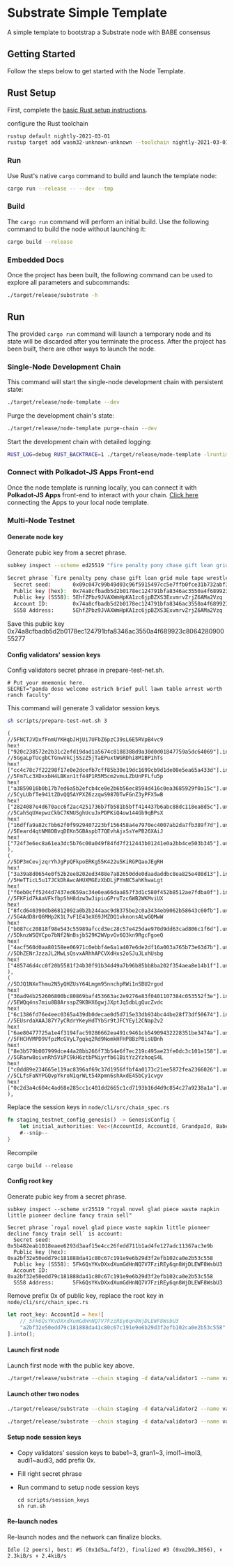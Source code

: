 # Substrate Simple Template

A simple template to bootstrap a Substrate node with BABE consensus

## Getting Started

Follow the steps below to get started with the Node Template.

## Rust Setup

First, complete the [basic Rust setup instructions](https://github.com/substrate-developer-hub/substrate-node-template/blob/master/docs/rust-setup.md).

configure the Rust toolchain

```sh
rustup default nightly-2021-03-01
rustup target add wasm32-unknown-unknown --toolchain nightly-2021-03-01
```

### Run

Use Rust's native `cargo` command to build and launch the template node:

```sh
cargo run --release -- --dev --tmp
```

### Build

The `cargo run` command will perform an initial build. Use the following command to build the node
without launching it:

```sh
cargo build --release
```

### Embedded Docs

Once the project has been built, the following command can be used to explore all parameters and
subcommands:

```sh
./target/release/substrate -h
```

## Run

The provided `cargo run` command will launch a temporary node and its state will be discarded after
you terminate the process. After the project has been built, there are other ways to launch the
node.

### Single-Node Development Chain

This command will start the single-node development chain with persistent state:

```bash
./target/release/node-template --dev
```

Purge the development chain's state:

```bash
./target/release/node-template purge-chain --dev
```

Start the development chain with detailed logging:

```bash
RUST_LOG=debug RUST_BACKTRACE=1 ./target/release/node-template -lruntime=debug --dev
```

### Connect with Polkadot-JS Apps Front-end

Once the node template is running locally, you can connect it with **Polkadot-JS Apps** front-end
to interact with your chain. [Click here](https://polkadot.js.org/apps/#/explorer?rpc=ws://localhost:9944) connecting the Apps to your local node template.

### Multi-Node Testnet

#### Generate node key

Generate pubic key from a secret phrase.

```bash
subkey inspect --scheme ed25519 "fire penalty pony chase gift loan grid mule tape wrestle stuff salute"
```
```bash
Secret phrase `fire penalty pony chase gift loan grid mule tape wrestle stuff salute` is account:
  Secret seed:       0x09c047c99b49d03c96f5915497cc5e7ffb0fce31b732abf35f2d7d1bfd89de13
  Public key (hex):  0x74a8cfbadb5d2b0178ec124791bfa8346ac3550a4f689923c806428090055277
  Public key (SS58): 5EhfZPbz9JVAXWmHpKA1zc6jpBZXS3ExvmrvZrjZ6AMa2Vzq
  Account ID:        0x74a8cfbadb5d2b0178ec124791bfa8346ac3550a4f689923c806428090055277
  SS58 Address:      5EhfZPbz9JVAXWmHpKA1zc6jpBZXS3ExvmrvZrjZ6AMa2Vzq
```

Save this public key
0x74a8cfbadb5d2b0178ec124791bfa8346ac3550a4f689923c806428090055277

#### Config validators' session keys

Config validators secret phrase in prepare-test-net.sh.

```
# Put your mnemonic here.
SECRET="panda dose welcome ostrich brief pull lawn table arrest worth ranch faculty"
```

This command will generate 3 validator session keys.

```bash
sh scripts/prepare-test-net.sh 3
```
```
(
//5FNCTJVDxfFnmUYKHqbJHjUi7UFbZ6pzC39sL6E5RVpB4vc9
hex!["920c238572e2b31c2efd19dad1a5674c8188388d9a30d0d01847759a5dc64069"].into(),
//5GgaLpTUcgbCTGnwVkCjSSzZ5jTaEPuxtWGRDhi8M1BP1hTs
hex!["cc4c78c7f22298f17e0e2dcefb7cff85b30e19dc1699cb9d1de00e5ea65a433d"].into(),
//5Fm7Lc3XDxxbH4LBKxn1tf44P1R5M5cm2vmuLZbUnPFLfu5p
hex!["a3859016b0b17b7ed6a5b2efcb4ce0e2b6b56ec8594d416c0ea3685929f0a15c"].unchecked_into(),
//5CyLUbfTe941tZDvQQ5AYPXZ6zzqwS987DTwFGnZ3yPFX5wB
hex!["2824087e4d670acc6f2ac4251736b7fb581b5bff414437b6abc88dc118ea8d5c"].unchecked_into(),
//5CahSqUXepwzCkbC7KNUSghUcuJxPDPKiQ4ow144Gb9qBPsX
hex!["16dffa9a82c7bb62f0f9929407223bf156458a4e7970ec4007ab2da7fb389f7d"].unchecked_into(),
//5Eeard4qtNM8DBvqDEKn5GBAspbT7QEvhAjxSsYePB26XAiJ
hex!["724f3e6ec8a61ea3dc5b76c00a049f84fd7f212443b01241e0a2bb4ce503b345"].unchecked_into(),
),
(
//5DP3mCevjzqrYhJgPpQFkpoERKg55K422u5KiRGPQaoJEgRH
hex!["3a39a8d0654e0f52b2ee8202ed3488e7a82650dde0daadaddbc8ea825e408d13"].into(),
//5HeTTicL5u17JCkDhAwcAHUXMGEzXbDLjPYmNC5ahKhwaLgt
hex!["f6eb0cff5244d7437ed659ac34e6ea66daa857f3d1c580f452b8512ae7fdba0f"].into(),
//5FKFid7kAaVFkfbpShH8dzw3wJipiuGPruTzc6WB2WKMviUX
hex!["8fcd640390db86812092a0b2b244aac9d8375be2c0a3434eb9062b58643c60fb"].unchecked_into(),
//5G4AdD8rQ6MHp2K1L7vF1E43eX69JMZDQ1vknonsALwGQMwW
hex!["b087cc20818f98e543c55989afccd3ec28c57e425dae970d9dd63cad806c1f6d"].unchecked_into(),
//5DknzWSQVCpo7bNf2NnBsjb529K2WVpvGv6Q3kn9RgcFgoeQ
hex!["4acf560d0aa80158ee06971c0ebbf4e6a1a407e6de2df16a003a765b73e63d7b"].unchecked_into(),
//5DhZENrJzzaJL2MwLsQsvxARhhAPCVXdHxs2oSJuJLxhUsbg
hex!["485746d4cc0f20b5581f24b30f91b34d49a7b96b85bb8ba202f354aea8e14b1f"].unchecked_into(),
),
(
//5DJQ1NXeThmu2N5yQHZUsY64Lmgm95nnchpRWi1nSBU2rgod
hex!["36ad94b252606800bc80869baf453663ac2e9276e83f0401107384c053552f3e"].into(),
//5EWQq4ns7miu8B8ArsspZ9KBHX6gwjJXptJq5dbLgQucZvdc
hex!["6c1386fd76e4eec0365a439db0decae0d5d715e33db934bc44be28f73df50674"].into(),
//5EUsrdaXAAJ87Y7yCRdrYKeyHdTYbSr9tJFCYEy12CNap2v2
hex!["6ae80477725a1e4f3194fac59286662ea491c9461cb54909432228351be3474a"].unchecked_into(),
//5FHCHVMPD9VfpzMcGVyL7gqkq2Rd9NomkHFHP8BzP8isUBnh
hex!["8e3b579b007999dce44a28bb266f73b54e6f7ec219c495ae23fe0dc3c101e158"].unchecked_into(),
//5GRarw8oivnRh5ViPC9kH6ztbPNiyrfb61BitYz2YzhoqS4L
hex!["c0dd89e234665e119ac8396af69c37d1956ffbf4a0173c21ee5872fea2366026"].unchecked_into(),
//5CLfsFaNYPGQvpYkroN1qrWLt54Xpmn6shAxdE45bCy1cvgv
hex!["0c2d3a4c604c4ad68e285cc1c401dd2665c1cd7193b16d4d9c854c27a9238a1a"].unchecked_into(),
),
```

Replace the session keys in `node/cli/src/chain_spec.rs`

```rust
fn staging_testnet_config_genesis() -> GenesisConfig {
    let initial_authorities: Vec<(AccountId, AccountId, GrandpaId, BabeId, ImOnlineId, AuthorityDiscoveryId)> = vec![...];
    #--snip--
}
```

Recompile
```
cargo build --release
```

#### Config root key

Generate pubic key from a secret phrase.
```
subkey inspect --scheme sr25519 "royal novel glad piece waste napkin little pioneer decline fancy train sell"
````

```
Secret phrase `royal novel glad piece waste napkin little pioneer decline fancy train sell` is account:
  Secret seed:       0x5b482eab1018eaee6293d3aaf15e4cc26fedd711b1ad4fe127adc11367ac3e9b
  Public key (hex):  0xa2bf32e50edd79c181888da41c80c67c191e9e6b29d3f2efb102ca0e2b53c558
  Public key (SS58): 5Fk6QsYKvDXxdXumGdHnNQ7V7FziREy6qn8WjDLEWF8WsbU3
  Account ID:        0xa2bf32e50edd79c181888da41c80c67c191e9e6b29d3f2efb102ca0e2b53c558
  SS58 Address:      5Fk6QsYKvDXxdXumGdHnNQ7V7FziREy6qn8WjDLEWF8WsbU3
```

Remove prefix 0x of public key, replace the root key in `node/cli/src/chain_spec.rs`

```rust
let root_key: AccountId = hex![
    // 5Fk6QsYKvDXxdXumGdHnNQ7V7FziREy6qn8WjDLEWF8WsbU3
    "a2bf32e50edd79c181888da41c80c67c191e9e6b29d3f2efb102ca0e2b53c558"
].into();
```

#### Launch first node
Launch first node with the public key above.

```bash
./target/release/substrate --chain staging -d data/validator1 --name validator1 --in-peers 256 --validator --ws-external --rpc-cors all --rpc-methods=unsafe --node-key 0x74a8cfbadb5d2b0178ec124791bfa8346ac3550a4f689923c806428090055277
```


#### Launch other two nodes

```bash
./target/release/substrate --chain staging -d data/validator2 --name validator2 --validator --port 30334 --ws-port 9946 --rpc-port 9934 --ws-external --rpc-cors all --rpc-methods=unsafe --bootnodes /ip4/127.0.0.1/tcp/30333/p2p/12D3KooWRm651Kd5GmsLTHJbgX5chQS5npx9ttLgo46UsegCMoNM
```

```bash
./target/release/substrate --chain staging -d data/validator3 --name validator3 --validator --port 30335 --ws-port 9947 --rpc-port 9935 --ws-external --rpc-cors all --rpc-methods=unsafe --bootnodes /ip4/127.0.0.1/tcp/30333/p2p/12D3KooWRm651Kd5GmsLTHJbgX5chQS5npx9ttLgo46UsegCMoNM
```

#### Setup node session keys
- Copy validators' session keys to babe1~3, gran1~3, imol1~imol3, audi1~audi3, add prefix 0x.

- Fill right secret phrase

- Run command to setup node session keys
  ```
  cd scripts/session_keys
  sh run.sh
  ```

#### Re-launch nodes
Re-launch nodes and the network can finalize blocks.

```
Idle (2 peers), best: #5 (0x1d5a…f4f2), finalized #3 (0xe2b9…3056), ⬇ 2.3kiB/s ⬆ 2.4kiB/s
```